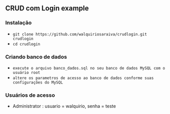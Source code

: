 ## CRUD com Login example ##
### Instalação ###

* `git clone https://github.com/walquiriosaraiva/crudlogin.git crudlogin`
* `cd crudlogin`

### Criando banco de dados ###
* `execute o arquivo banco_dados.sql no seu banco de dados MySQL com o usuário root`
* `altere os parametros de acesso ao banco de dados conforme suas configurações do MySQL`

### Usuários de acesso ###
* Administrator : usuario = walquirio, senha = teste
